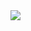 <img src="https://github.com/clement-micol/clement-micol/blob/main/CodePen%20-%20Particle%20Network%20Animation%20-%20Google%20Chrome%202022-04-06%2000-59-56_Trim.gif#gh-dark-mode-only"/>
<!--START_SECTION:activity-->

<!---
clement-micol/clement-micol is a ✨ special ✨ repository because its `README.md` (this file) appears on your GitHub profile.
You can click the Preview link to take a look at your changes.
--->
